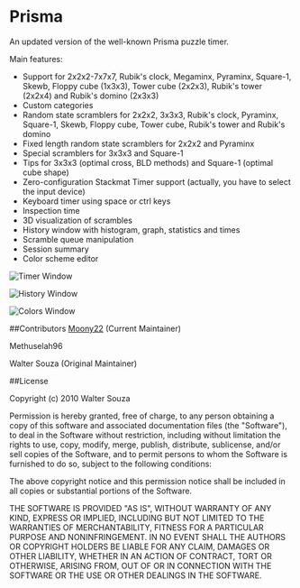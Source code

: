 # Prisma
An updated version of the well-known Prisma puzzle timer.

Main features:

- Support for 2x2x2-7x7x7, Rubik's clock, Megaminx, Pyraminx, Square-1, Skewb, Floppy cube (1x3x3), Tower cube (2x2x3), Rubik's tower (2x2x4) and Rubik's domino (2x3x3)
- Custom categories
- Random state scramblers for 2x2x2, 3x3x3, Rubik's clock, Pyraminx, Square-1, Skewb, Floppy cube, Tower cube, Rubik's tower and Rubik's domino
- Fixed length random state scramblers for 2x2x2 and Pyraminx
- Special scramblers for 3x3x3 and Square-1
- Tips for 3x3x3 (optimal cross, BLD methods) and Square-1 (optimal cube shape)
- Zero-configuration Stackmat Timer support (actually, you have to select the input device)
- Keyboard timer using space or ctrl keys
- Inspection time
- 3D visualization of scrambles
- History window with histogram, graph, statistics and times
- Scramble queue manipulation
- Session summary
- Color scheme editor


![Timer Window](https://raw.githubusercontent.com/spectre013/prisma/master/imgs/timer.png)

![History Window](https://raw.githubusercontent.com/spectre013/prisma/master/imgs/hisotry.png)

![Colors Window](https://raw.githubusercontent.com/spectre013/prisma/master/imgs/colors.png)


##Contributors
[Moony22](https://github.com/Moony22) (Current Maintainer)

Methuselah96

Walter Souza (Original Maintainer)

##License

Copyright (c) 2010 Walter Souza

Permission is hereby granted, free of charge, to any person obtaining
a copy of this software and associated documentation files (the
"Software"), to deal in the Software without restriction, including
without limitation the rights to use, copy, modify, merge, publish,
distribute, sublicense, and/or sell copies of the Software, and to
permit persons to whom the Software is furnished to do so, subject to
the following conditions:

The above copyright notice and this permission notice shall be
included in all copies or substantial portions of the Software.

THE SOFTWARE IS PROVIDED "AS IS", WITHOUT WARRANTY OF ANY KIND,
EXPRESS OR IMPLIED, INCLUDING BUT NOT LIMITED TO THE WARRANTIES OF
MERCHANTABILITY, FITNESS FOR A PARTICULAR PURPOSE AND
NONINFRINGEMENT. IN NO EVENT SHALL THE AUTHORS OR COPYRIGHT HOLDERS BE
LIABLE FOR ANY CLAIM, DAMAGES OR OTHER LIABILITY, WHETHER IN AN ACTION
OF CONTRACT, TORT OR OTHERWISE, ARISING FROM, OUT OF OR IN CONNECTION
WITH THE SOFTWARE OR THE USE OR OTHER DEALINGS IN THE SOFTWARE.

